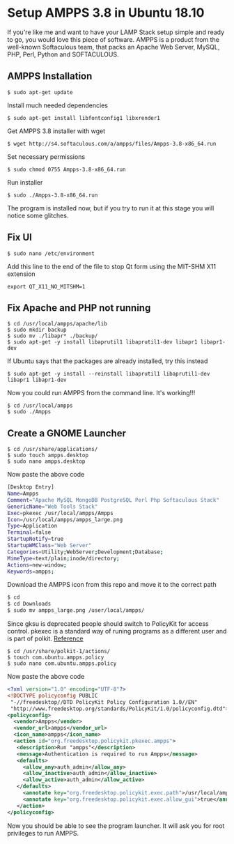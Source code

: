 # Setup AMPPS 3.8 in Ubuntu 18.10
If you're like me and want to have your LAMP Stack setup simple and ready to go, you would love this piece of software. AMPPS is a product from the well-known Softaculous team, that packs an Apache Web Server, MySQL, PHP, Perl, Python and SOFTACULOUS.

## AMPPS Installation
```console
$ sudo apt-get update
```
Install much needed dependencies
```console
$ sudo apt-get install libfontconfig1 libxrender1
```
Get AMPPS 3.8 installer with wget
```console
$ wget http://s4.softaculous.com/a/ampps/files/Ampps-3.8-x86_64.run
```
Set necessary permissions
```console
$ sudo chmod 0755 Ampps-3.8-x86_64.run
```
Run installer
```console
$ sudo ./Ampps-3.8-x86_64.run
```

The program is installed now, but if you try to run it at this stage you will notice some glitches.

## Fix UI

```console
$ sudo nano /etc/environment
```

Add this line to the end of the file to stop Qt form using the MIT-SHM X11 extension
```console
export QT_X11_NO_MITSHM=1
```

## Fix Apache and PHP not running

```console
$ cd /usr/local/ampps/apache/lib
$ sudo mkdir backup
$ sudo mv ./libapr* ./backup/
$ sudo apt-get -y install libaprutil1 libaprutil1-dev libapr1 libapr1-dev
```

If Ubuntu says that the packages are already installed, try this instead

```console
$ sudo apt-get -y install --reinstall libaprutil1 libaprutil1-dev libapr1 libapr1-dev
```

Now you could run AMPPS from the command line. It's working!!!

```console
$ cd /usr/local/ampps
$ sudo ./Ampps
```

## Create a GNOME Launcher

```console
$ cd /usr/share/applications/
$ sudo touch ampps.desktop
$ sudo nano ampps.desktop
```
Now paste the above code
```bash
[Desktop Entry]
Name=Ampps
Comment="Apache MySQL MongoDB PostgreSQL Perl Php Softaculous Stack"
GenericName="Web Tools Stack"
Exec=pkexec /usr/local/ampps/Ampps
Icon=/usr/local/ampps/ampps_large.png
Type=Application
Terminal=false
StartupNotify=true
StartupWMClass="Web Server"
Categories=Utility;WebServer;Development;Database;
MimeType=text/plain;inode/directory;
Actions=new-window;
Keywords=ampps;
```
Download the AMPPS icon from this repo and move it to the correct path
```bash
$ cd
$ cd Downloads
$ sudo mv ampps_large.png /user/local/ampps/
```

Since gksu is deprecated people should switch to PolicyKit for access control. pkexec is a standard way of runing programs as a different user and is part of polkit. [Reference](https://forum.xfce.org/viewtopic.php?id=12348)

```console
$ cd /usr/share/polkit-1/actions/
$ touch com.ubuntu.ampps.policy
$ sudo nano com.ubuntu.ampps.policy
```
Now paste the above code

```xml
<?xml version="1.0" encoding="UTF-8"?>
<!DOCTYPE policyconfig PUBLIC
 "-//freedesktop//DTD PolicyKit Policy Configuration 1.0//EN"
 "http://www.freedesktop.org/standards/PolicyKit/1.0/policyconfig.dtd">
<policyconfig>
  <vendor>Ampps</vendor>
  <vendor_url>ampps</vendor_url>
  <icon_name>ampps</icon_name>
  <action id="org.freedesktop.policykit.pkexec.ampps">
   <description>Run "ampps"</description>
   <message>Authentication is required to run Ampps</message>
   <defaults>
     <allow_any>auth_admin</allow_any>
     <allow_inactive>auth_admin</allow_inactive>
     <allow_active>auth_admin</allow_active>
   </defaults>
     <annotate key="org.freedesktop.policykit.exec.path">/usr/local/ampps/Ampps</annotate>
     <annotate key="org.freedesktop.policykit.exec.allow_gui">true</annotate>
   </action>
</policyconfig>
```
Now you should be able to see the program launcher. It will ask you for root privileges to run AMPPS.

